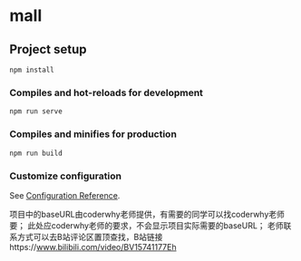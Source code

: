 # mall

## Project setup
```
npm install
```

### Compiles and hot-reloads for development
```
npm run serve
```

### Compiles and minifies for production
```
npm run build
```

### Customize configuration
See [Configuration Reference](https://cli.vuejs.org/config/).

项目中的baseURL由coderwhy老师提供，有需要的同学可以找coderwhy老师要；
此处应coderwhy老师的要求，不会显示项目实际需要的baseURL；
老师联系方式可以去B站评论区置顶查找，B站链接https://www.bilibili.com/video/BV15741177Eh
